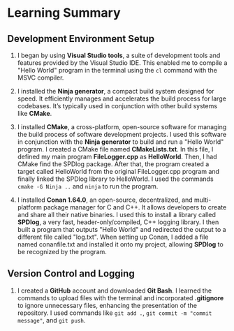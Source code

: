 # Learning Summary

## Development Environment Setup

1. I began by using **Visual Studio tools**, a suite of development tools and features provided by the Visual Studio IDE. This enabled me to compile a "Hello World" program in the terminal using the `cl` command with the MSVC compiler.

2. I installed the **Ninja generator**, a compact build system designed for speed. It efficiently manages and accelerates the build process for large codebases. It’s typically used in conjunction with other build systems like **CMake**.

3. I installed **CMake**, a cross-platform, open-source software for managing the build process of software development projects. I used this software in conjunction with the **Ninja generator** to build and run a "Hello World" program. I created a CMake file named **CMakeLists.txt**. In this file, I defined my main program **FileLogger.cpp** as **HelloWorld**. Then, I had CMake find the SPDlog package. After that, the program created a target called HelloWorld from the original FileLogger.cpp program and finally linked the SPDlog library to HelloWorld. I used the commands `cmake -G Ninja ..` and `ninja` to run the program.

4. I installed **Conan 1.64.0**, an open-source, decentralized, and multi-platform package manager for C and C++. It allows developers to create and share all their native binaries. I used this to install a library called **SPDlog**, a very fast, header-only/compiled, C++ logging library. I then built a program that outputs "Hello World" and redirected the output to a different file called "log.txt". When setting up Conan, I added a file named conanfile.txt and installed it onto my project, allowing **SPDlog** to be recognized by the program.

## Version Control and Logging

1. I created a **GitHub** account and downloaded **Git Bash**. I learned the commands to upload files with the terminal and incorporated **.gitignore** to ignore unnecessary files, enhancing the presentation of the repository. I used commands like `git add .`, `git commit -m "commit message"`, and `git push`.
